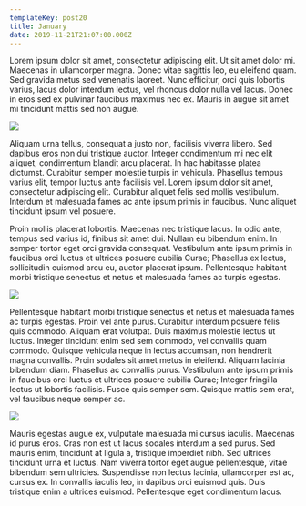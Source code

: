 ```yaml
---
templateKey: post20
title: January
date: 2019-11-21T21:07:00.000Z
---
```

Lorem ipsum dolor sit amet, consectetur adipiscing elit. Ut sit amet dolor mi. Maecenas in ullamcorper magna. Donec vitae sagittis leo, eu eleifend quam. Sed gravida metus sed venenatis laoreet. Nunc efficitur, orci quis lobortis varius, lacus dolor interdum lectus, vel rhoncus dolor nulla vel lacus. Donec in eros sed ex pulvinar faucibus maximus nec ex. Mauris in augue sit amet mi tincidunt mattis sed non augue.

![](/assets/conakry.jpg)

Aliquam urna tellus, consequat a justo non, facilisis viverra libero. Sed dapibus eros non dui tristique auctor. Integer condimentum mi nec elit aliquet, condimentum blandit arcu placerat. In hac habitasse platea dictumst. Curabitur semper molestie turpis in vehicula. Phasellus tempus varius elit, tempor luctus ante facilisis vel. Lorem ipsum dolor sit amet, consectetur adipiscing elit. Curabitur aliquet felis sed mollis vestibulum. Interdum et malesuada fames ac ante ipsum primis in faucibus. Nunc aliquet tincidunt ipsum vel posuere.

Proin mollis placerat lobortis. Maecenas nec tristique lacus. In odio ante, tempus sed varius id, finibus sit amet dui. Nullam eu bibendum enim. In semper tortor eget orci gravida consequat. Vestibulum ante ipsum primis in faucibus orci luctus et ultrices posuere cubilia Curae; Phasellus ex lectus, sollicitudin euismod arcu eu, auctor placerat ipsum. Pellentesque habitant morbi tristique senectus et netus et malesuada fames ac turpis egestas.

![](/assets/paris.jpg)

Pellentesque habitant morbi tristique senectus et netus et malesuada fames ac turpis egestas. Proin vel ante purus. Curabitur interdum posuere felis quis commodo. Aliquam erat volutpat. Duis maximus molestie lectus ut luctus. Integer tincidunt enim sed sem commodo, vel convallis quam commodo. Quisque vehicula neque in lectus accumsan, non hendrerit magna convallis. Proin sodales sit amet metus in eleifend. Aliquam lacinia bibendum diam. Phasellus ac convallis purus. Vestibulum ante ipsum primis in faucibus orci luctus et ultrices posuere cubilia Curae; Integer fringilla lectus ut lobortis facilisis. Fusce quis semper sem. Quisque mattis sem erat, vel faucibus neque semper ac.

![](/assets/_test.png)

Mauris egestas augue ex, vulputate malesuada mi cursus iaculis. Maecenas id purus eros. Cras non est ut lacus sodales interdum a sed purus. Sed mauris enim, tincidunt at ligula a, tristique imperdiet nibh. Sed ultrices tincidunt urna et luctus. Nam viverra tortor eget augue pellentesque, vitae bibendum sem ultricies. Suspendisse non lectus lacinia, ullamcorper est ac, cursus ex. In convallis iaculis leo, in dapibus orci euismod quis. Duis tristique enim a ultrices euismod. Pellentesque eget condimentum lacus.
